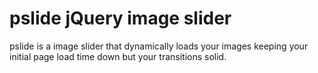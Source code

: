# pslide jQuery image slider

pslide is a image slider that dynamically loads your images keeping your initial page load time down but your transitions solid.